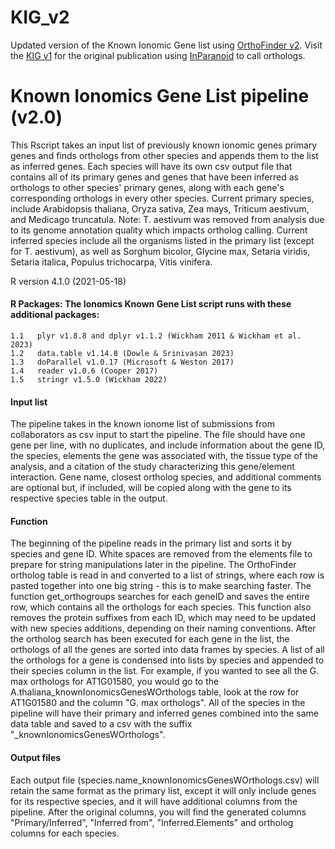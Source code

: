 # KIG_v2
Updated version of the Known Ionomic Gene list using [OrthoFinder v2](https://genomebiology.biomedcentral.com/articles/10.1186/s13059-019-1832-y). Visit the [KIG v1](https://github.com/baxterlab/KIG/) for the original publication using [InParanoid](https://www.sciencedirect.com/science/article/pii/S0022283600951970?via%3Dihub) to call orthologs.

# Known Ionomics Gene List pipeline (v2.0) 

This Rscript takes an input list of previously known ionomic genes primary genes and finds orthologs from other species and appends them to the list as inferred genes. Each species will have its own csv output file that contains all of its primary genes and genes that have been inferred as orthologs to other species' primary genes, along with each gene's corresponding orthologs in every other species. Current primary species, include Arabidopsis thaliana, Oryza sativa, Zea mays, Triticum aestivum, and Medicago truncatula. Note: T. aestivum was removed from analysis due to its genome annotation quality which impacts ortholog calling. Current inferred species include all the organisms listed in the primary list (except for T. aestivum), as well as Sorghum bicolor, Glycine max, Setaria viridis, Setaria italica, Populus trichocarpa, Vitis vinifera.

R version 4.1.0 (2021-05-18)

#### R Packages: The Ionomics Known Gene List script runs with these additional packages:
    1.1   plyr v1.8.8 and dplyr v1.1.2 (Wickham 2011 & Wickham et al. 2023)
    1.2   data.table v1.14.8 (Dowle & Srinivasan 2023)
    1.3   doParallel v1.0.17 (Microsoft & Weston 2017)
    1.4   reader v1.0.6 (Cooper 2017)
    1.5   stringr v1.5.0 (Wickham 2022)

#### Input list
The pipeline takes in the known ionome list of submissions from collaborators as csv input to start the pipeline. The file should have one gene per line, with no duplicates, and include information about the gene ID, the species, elements the gene was associated with, the tissue type of the analysis, and a citation of the study characterizing this gene/element interaction. Gene name, closest ortholog species, and additional comments are optional but, if included, will be copied along with the gene to its respective species table in the output. 

#### Function
The beginning of the pipeline reads in the primary list and sorts it by species and gene ID. White spaces are removed from the elements file to prepare for string manipulations later in the pipeline. The OrthoFinder ortholog table is read in and converted to a list of strings, where each row is pasted together into one big string - this is to make searching faster. The function get_orthogroups searches for each geneID and saves the entire row, which contains all the orthologs for each species. This function also removes the protein suffixes from each ID, which may need to be updated with new species additions, depending on their naming conventions. After the ortholog search has been executed for each gene in the list, the orthologs of all the genes are sorted into data frames by species. A list of all the orthologs for a gene is condensed into lists by species and appended to their species column in the list. For example, if you wanted to see all the G. max orthologs for AT1G01580, you would go to the A.thaliana_knownIonomicsGenesWOrthologs table, look at the row for AT1G01580 and the column "G. max orthologs". All of the species in the pipeline will have their primary and inferred genes combined into the same data table and saved to a csv with the suffix "_knownIonomicsGenesWOrthologs".

#### Output files
Each output file (species.name_knownIonomicsGenesWOrthologs.csv) will retain the same format as the primary list, except it will only include genes for its respective species, and it will have additional columns from the pipeline. After the original columns, you will find the generated columns "Primary/Inferred", "Inferred from", "Inferred.Elements" and ortholog columns for each species.
